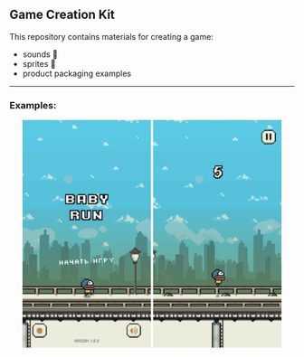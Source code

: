 ## Game Creation Kit

This repository contains materials for creating a game: 
- sounds 🎵
- sprites 💾
- product packaging examples 

___

### Examples:

<div align="center" width="100%">
    <img width="45%" src="/Materials/Screenshots/1.png" />
    <img width="45%" src="/Materials/Screenshots/2.png" />
</div>
